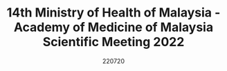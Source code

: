 ---
layout: photo_set
title: 14th Ministry of Health of Malaysia - Academy of Medicine of Malaysia Scientific Meeting 2022
permalink: /updates/moh_ncd/
date: 220720
time: 20th July, 2022
company: National Institutes of Health, Malaysia
description: "I was invited as a symposium speaker under the theme “NCDs: Bridging the Gaps” in 23rd National Institutes of Health (Malaysia) Scientific Conference. We discussed our work with Non-communicable diseases and real world data from electronic medical records at CEB-RAMA-MU."

photos:
    set: moh_ncd
    size: 2
---
